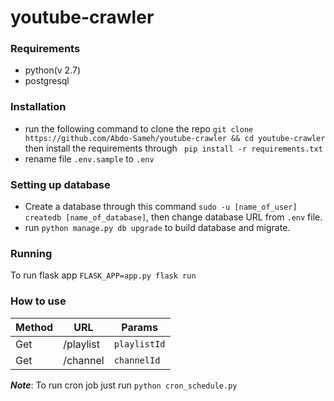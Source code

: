 # youtube-crawler

### Requirements
* python(v 2.7)
* postgresql

### Installation

* run the following command to clone the repo
```git clone https://github.com/Abdo-Sameh/youtube-crawler && cd youtube-crawler``` then install the requirements through ``` pip install -r requirements.txt```
* rename file ```.env.sample``` to ```.env```

### Setting up database
* Create a database through this command ```sudo -u [name_of_user] createdb [name_of_database]```, then change database URL from ```.env```
file.
* run ```python manage.py db upgrade``` to build database and migrate.

### Running
To run flask app ```FLASK_APP=app.py flask run```

### How to use
| Method |    URL    |  Params          |
| ------ | --------- |----------        |
| Get    | /playlist | ```playlistId``` | 
| Get    | /channel  | ```channelId```  |

***Note***: To run cron job just run ```python cron_schedule.py```